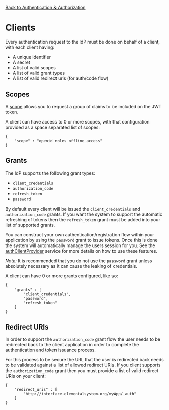 [Back to Authentication & Authorization](/documentation/auth)

# Clients

Every authentication request to the IdP must be done on behalf of a client, with each client having:

* A unique identifier
* A secret
* A list of valid scopes
* A list of valid grant types
* A list of valid redirect uris (for auth/code flow)

## Scopes

A [scope](/documentation/auth/scopes) allows you to request a group of claims to be included on the JWT token.

A client can have access to 0 or more scopes, with that configuration provided as a space separated list of scopes:

```
{
	"scope" : "openid roles offline_access"
}
```

## Grants

The IdP supports the following grant types:

* `client_credentials`
* `authorization_code`
* `refresh_token`
* `password`

By default every client will be issued the `client_credentials` and `authorization_code` grants. If you want the system to support the automatic refreshing of tokens then the `refresh_token` grant must be added into your list of supported grants.

You can construct your own authentication/registration flow within your application by using the `password` grant to issue tokens. Once this is done the system will automatically manage the users session for you. See the [authClientProvider](/documentation/services/authClientProvider) service for more details on how to use these features.

*Note:* It is recommended that you do not use the `password` grant unless absolutely necessary as it can cause the leaking of credentials.

A client can have 0 or more grants configured, like so:

```
{
	"grants" : [
		"client_credentials",
		"password",
		"refresh_token"
	]
}
```

## Redirect URIs

In order to support the `authorization_code` grant flow the user needs to be redirected back to the client application in order to complete the authentication and token issuance process.

For this process to be secure the URL that the user is redirected back needs to be validated against a list of allowed redirect URIs. If you client supports the `authorization_code` grant then you must provide a list of valid redirect URIs on your client:

```
{
	"redirect_uris" : [
		"http://interface.elementalsystem.org/myApp/_auth"
	]
}
```